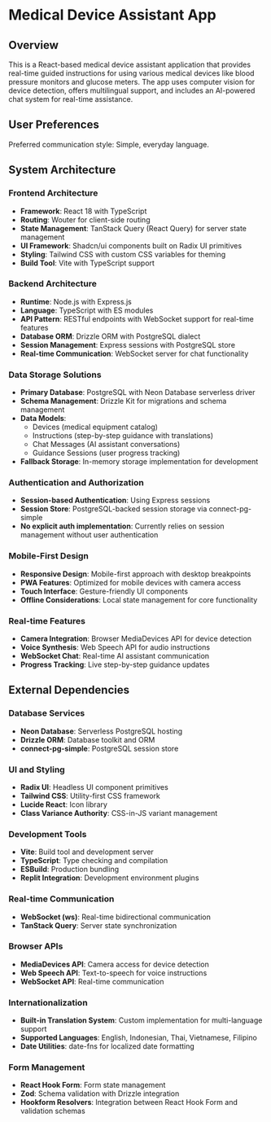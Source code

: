 # Medical Device Assistant App

## Overview

This is a React-based medical device assistant application that provides real-time guided instructions for using various medical devices like blood pressure monitors and glucose meters. The app uses computer vision for device detection, offers multilingual support, and includes an AI-powered chat system for real-time assistance.

## User Preferences

Preferred communication style: Simple, everyday language.

## System Architecture

### Frontend Architecture
- **Framework**: React 18 with TypeScript
- **Routing**: Wouter for client-side routing
- **State Management**: TanStack Query (React Query) for server state management
- **UI Framework**: Shadcn/ui components built on Radix UI primitives
- **Styling**: Tailwind CSS with custom CSS variables for theming
- **Build Tool**: Vite with TypeScript support

### Backend Architecture
- **Runtime**: Node.js with Express.js
- **Language**: TypeScript with ES modules
- **API Pattern**: RESTful endpoints with WebSocket support for real-time features
- **Database ORM**: Drizzle ORM with PostgreSQL dialect
- **Session Management**: Express sessions with PostgreSQL store
- **Real-time Communication**: WebSocket server for chat functionality

### Data Storage Solutions
- **Primary Database**: PostgreSQL with Neon Database serverless driver
- **Schema Management**: Drizzle Kit for migrations and schema management
- **Data Models**: 
  - Devices (medical equipment catalog)
  - Instructions (step-by-step guidance with translations)
  - Chat Messages (AI assistant conversations)
  - Guidance Sessions (user progress tracking)
- **Fallback Storage**: In-memory storage implementation for development

### Authentication and Authorization
- **Session-based Authentication**: Using Express sessions
- **Session Store**: PostgreSQL-backed session storage via connect-pg-simple
- **No explicit auth implementation**: Currently relies on session management without user authentication

### Mobile-First Design
- **Responsive Design**: Mobile-first approach with desktop breakpoints
- **PWA Features**: Optimized for mobile devices with camera access
- **Touch Interface**: Gesture-friendly UI components
- **Offline Considerations**: Local state management for core functionality

### Real-time Features
- **Camera Integration**: Browser MediaDevices API for device detection
- **Voice Synthesis**: Web Speech API for audio instructions
- **WebSocket Chat**: Real-time AI assistant communication
- **Progress Tracking**: Live step-by-step guidance updates

## External Dependencies

### Database Services
- **Neon Database**: Serverless PostgreSQL hosting
- **Drizzle ORM**: Database toolkit and ORM
- **connect-pg-simple**: PostgreSQL session store

### UI and Styling
- **Radix UI**: Headless UI component primitives
- **Tailwind CSS**: Utility-first CSS framework
- **Lucide React**: Icon library
- **Class Variance Authority**: CSS-in-JS variant management

### Development Tools
- **Vite**: Build tool and development server
- **TypeScript**: Type checking and compilation
- **ESBuild**: Production bundling
- **Replit Integration**: Development environment plugins

### Real-time Communication
- **WebSocket (ws)**: Real-time bidirectional communication
- **TanStack Query**: Server state synchronization

### Browser APIs
- **MediaDevices API**: Camera access for device detection
- **Web Speech API**: Text-to-speech for voice instructions
- **WebSocket API**: Real-time communication

### Internationalization
- **Built-in Translation System**: Custom implementation for multi-language support
- **Supported Languages**: English, Indonesian, Thai, Vietnamese, Filipino
- **Date Utilities**: date-fns for localized date formatting

### Form Management
- **React Hook Form**: Form state management
- **Zod**: Schema validation with Drizzle integration
- **Hookform Resolvers**: Integration between React Hook Form and validation schemas